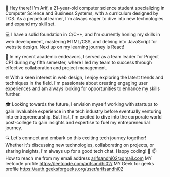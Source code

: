 👋 Hey there! I'm Arif, a 21-year-old computer science student specializing in Computer Science and Business Systems, with a curriculum designed by TCS. As a perpetual learner, I'm always eager to dive into new technologies and expand my skill set.

💻 I have a solid foundation in C/C++, and I'm currently honing my skills in web development, mastering HTML/CSS, and delving into JavaScript for website design. Next up on my learning journey is React!

🚀 In my recent academic endeavors, I served as a team leader for Project CP1 during my fifth semester, where I led my team to success through effective collaboration and project management.

🌐 With a keen interest in web design, I enjoy exploring the latest trends and techniques in the field. I'm passionate about creating engaging user experiences and am always looking for opportunities to enhance my skills further.

🎓 Looking towards the future, I envision myself working with startups to gain invaluable experience in the tech industry before eventually venturing into entrepreneurship. But first, I'm excited to dive into the corporate world post-college to gain insights and expertise to fuel my entrepreneurial journey.

🔍 Let's connect and embark on this exciting tech journey together! Whether it's discussing new technologies, collaborating on projects, or sharing insights, I'm always up for a good tech chat. Happy coding! 🚀
📫 How to reach me from my emali address arifsandhi02@gmail.com
MY leetcode profile https://leetcode.com/arifsandhi02/
MY Geek for geeks profile https://auth.geeksforgeeks.org/user/arifsandhi02


<!---
Arifsandhi/Arifsandhi is a ✨ special ✨ repository because its `README.md` (this file) appears on your GitHub profile.
You can click the Preview link to take a look at your changes.
--->
